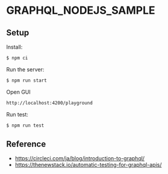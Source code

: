 # GRAPHQL_NODEJS_SAMPLE

## Setup

Install:

```sh
$ npm ci
```

Run the server:

```sh
$ npm run start
```

Open GUI

```sh
http://localhost:4200/playground
```

Run test:

```sh
$ npm run test
```

## Reference
- https://circleci.com/ja/blog/introduction-to-graphql/
- https://thenewstack.io/automatic-testing-for-graphql-apis/
